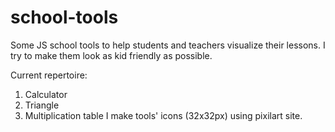 # school-tools
Some JS school tools to help students and teachers visualize their lessons.
I try to make them look as kid friendly as possible.

Current repertoire:
  1. Calculator
  2. Triangle
  3. Multiplication table
I make tools' icons (32x32px) using pixilart site.
